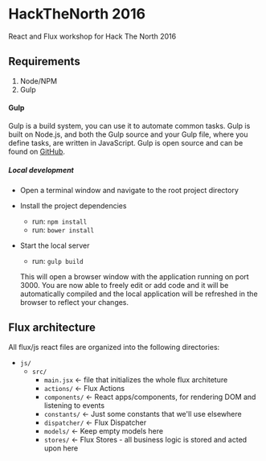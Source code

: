 # HackTheNorth 2016
React and Flux workshop for Hack The North 2016

## Requirements

1. Node/NPM
2. Gulp

#### Gulp

Gulp is a build system, you can use it to automate common tasks. Gulp is built on Node.js, and both the Gulp source and your Gulp file, where you define tasks, are written in JavaScript.
Gulp is open source and can be found on [GitHub](https://github.com/gulpjs/gulp/).

##### Local development
  * Open a terminal window and navigate to the root project directory
  * Install the project dependencies
  	* run: `npm install`
  	* run: `bower install`
  * Start the local server
  	* run: `gulp build`
    
    This will open a browser window with the application running on port 3000.
    You are now able to freely edit or add code and it will be automatically compiled and
    the local application will be refreshed in the browser to reflect your changes.
    
## Flux architecture

All flux/js react files are organized into the following directories:

* `js/`
    * `src/`
        * `main.jsx`       <- file that initializes the whole flux architeture
        * `actions/`     <- Flux Actions
        * `components/`  <- React apps/components, for rendering DOM and listening to events
        * `constants/`   <- Just some constants that we'll use elsewhere
        * `dispatcher/`  <- Flux Dispatcher
        * `models/`      <- Keep empty models here
        * `stores/`      <- Flux Stores - all business logic is stored and acted upon here